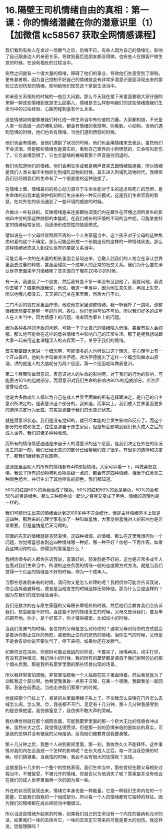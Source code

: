 # 16.隔壁王司机情绪自由的真相：第一课：你的情绪潜藏在你的潜意识里（1）【加微信 kc58567 获取全网情感课程】

我们看到有些人在发过一场脾气之后，后悔不已，有些人因为自己的情绪化，影响了自己跟身边人的亲密关系，导致到最后连朋友都没得做。也有些人在跟客户做生意的时候，在谈判相处的过程当中。

突然之间就有一个很大量的情绪，障碍了他们的事业，导致他们生意受到了限制。更有甚者啊，因为自己控制不好自己的情绪就会有非常多潜意识里面浮现出来的那些过去创伤型的情绪，影响到他们现在这个家庭生活当中。

和亲密关系相处的时候的一些巨大问题。那么今天我在接下来里面要跟大家仔细的来聊一聊这些情绪到底是怎么回事儿，情绪是怎么样影响我们的这些情绪跟我们生命当中的过往经验，心路历程到底有什么关系。

这些情绪如何能够被我们转化成一种生命当中有价值的力量。大家都知道，不光是人类一些高级一点的哺乳动物，都会有情绪的表现啊。你看到。小动物，当他们遇到恐惧的时候，他们也会有情绪。当他们遇到愤怒的时候。

他们也会有情绪。当他们遇到了状况的时候，他们也会用情绪来去表达。虽然他们不会流泪，但是那些情绪也是真实的，看到自己家养的小狗愤怒的，它会吼叫悲伤了，它会哀嚎恐惧了，它也会瑟缩的蜷缩着那个声音是往回退的。

我们也知道他们的情绪。他们会用生体或者是用声音来去跟情绪做连接，所以情绪是我们人类从海洋生物转化到哺乳动物的时候，其实进入到哺乳动物时代，我相信我们已经跟我们的生命有了一个很直接的这种链接了。

在情绪上面，情绪最初的核心动力源自于生命本能对于生的追求和死亡的恐惧，是生命体的自我本能保护机制所衍生出来的一种反应模式，这是我们生命至高的智慧，在对外在的状况遇到了一些环境的威胁的时候。

会做出一些有效的。反映情绪是来连接跟协调我们内在跟外在环境之间所发生的影响和冲突的那这种防御的本能呢，在我们成长的环境的不同的当中呢，可能某些特定的情绪经常呈现，而逐渐形成惯性的情感模式。

譬如说在一个父母经常照顾不周的一个人生家庭当中，这个孩子对于父母的这种焦虑和爱的这个不确定。那么可能会形成一个长期出现的这样的一种情绪状态。那么这种情绪状态进入到成认世界的亲密关系当中。

可能会再一次的在夫妻的相处里面会呈现出来，会融入到我们的人格会在承认世界里面去过量的释放，甚至会侵扰一个成年人的正常的社交关系。我们为什么要在承认世界里面来学习情绪呢？其实源自于我在20多岁的时候。

有一天，我遇见了一个朋友，然后我有差不多一年没有见到他了。我就问他，我说你去哪了？结果他跟我说，他说。我这一年当中，因为他生意失败，再加上失恋，所以他哪儿都没去，天天把自己关在家里面，然后大门不出。

二门不迈的就在家里面疗伤。他说他在家里调整情绪。我一听我吓了一跳吼，调整情绪居然要花整整一年的时间。各位，你们觉得可怕不可怕。所以我们好多的成年人在人生当中，因为情感上的问题，或者因为事业上的问题。

因为各种各样的矛盾的问题，可能一下子让自己的情绪陷入低落，甚至有些人会抑郁。那么他可能会在这样的低谷情绪当中影响自己的正常生活。那于是呢我想说跟大家一起来用这套课程深入的去探索一下，关乎于我们的情绪。

首先我要跟大家讲一个概念啊，可能很多的人也听说过这个理念，在心理学上有一个开山鼻祖，他的名字叫做弗洛伊德。弗洛伊德提出了这样一个概念叫做冰山原理，讲的就是人的大脑呢分为两个层面，第一个层面呢叫做表意识。

第二个层面叫做潜意识。表意识对人的生命的影响啊，对于我们的行为的影响，可能要占10%的组成部分，而潜意识对我们生命的影响占90%的组成部分。弗洛伊德曾经说过。

他说大多数成年人都以为自己在成人世界里面做的所有选择跟决定，是自己的自主意识所决定的，是表意识这个部分的，我知道，而事实上，我们成人世界里面更多的选择决定行为反应，其实是源自于我们的无意识状态。

就是潜意识状态。我们是没有觉知的，就已经本能的会发生影响和反应了。而这个部分的形成和发生，往往是源自于原生家庭，但是却会影响到我们长大成人之后的成人世界。我们的诸多种种表现。

而所有的情绪情感通通是来自于人的潜意识的这个层面，是我们决定在外在的状况发生的那一刻，我们已经无意识的部分已经帮我们做了很多。有很多的选择和决定了。那我们继续看这张图啊。

这张图里面呢人的所有的情绪都有4种原始情绪。大家可以看一下，叫做喜怒哀惧。我说了所有的动物哺乳动物高级一点的，都会有这四种情绪，相当于红黄蓝三种颜色组合，并衍生出了其他所有的颜色，我们都知道。

50%的红跟50%的黄组合成了橙色，50%的红和50%的蓝是紫色，50%的蓝和50%的黄是绿色。那么三种颜色加一起分之百呢又变成了黑色，情绪的道理也是一样的。

我们可能衍生出来的情绪会达到2000多种不完全统计。但是主体情绪基本上就是这四种。那后来的心理学家有加了一种叫做羞愧，大家觉得羞愧对人的影响也是非常重要。但是羞愧是后天习得的。

前面的先天的情绪就是喜怒哀惧，这四种根源。的情绪。那么在这里我想问你一个问题，你觉得喜怒哀剧这四种情绪哪一种好，哪一种不好？你想一下再作答。如果我这样问你的话，你得到的答案是什么？

我相信很多的人都会告诉我说，喜事好的，怒哀剧是不好的，这也是非常多成年人在面对我们生命当中，所谓的这些负面的情绪一般的态度跟方式方法。就是当我们觉得一个负面的情绪是不好的时候，作为一个成年人。

当那些怒哀剧来临的时候，请问你又是怎么处理的呢？我相信你可能会告诉我说，你会选择逃避掉他，或者是当他发生的时候选择压抑掉他。那为什么会是这样的？因为在我们的成长经验当中。

我们无数次的在与原生家庭的父母跟长辈相处的时候，然后他们会教育我们会告诉我们，怒哀剧是不好的。当这些不好的情绪发生的时候，父母又告诉我们，要及早的避开他。你才。是个好孩子，你才值得被爱。比如说小的时候。

当我们发脾气的时候，各位你的父母是怎么对待你的？通常父母对待你的方式就会是告诉你制止住你的愤怒，或者制止住你的悲伤的情绪。当你生气的时候，父母是不是会告诉你说不要生气了，停下来吧。如果你还在发脾气。

如果你还在哭闹，你爸妈可能会很凶的对你说，不要哭了，闭嘴再哭，动手打你，有没有这种情况，我记得小的时候，我的所有的噩梦都是源自于我们家啊旁边的那个烟从后面。那是我所有噩梦里面的那些怪兽出现的场景。

所以我非常害怕夜晚，非常害怕夜晚一个人独自在院子里面待着。然后我爸就为了训练我这个部分啊。他希望我勇敢一点男子汉嘛，在某一个夜晚，我跟我爸一起回家，我爸在前面走。当他走进我们家房门的时候。

他就把那个门拉上了，紧紧的从里面用绳子系上了。不论我怎么哀嚎在门外怎么去喊怎么闹，怎么哭。😊，我爸都不开门，足足有十几分钟，那十几分钟我感受到的是恐惧绝望。我仿佛窒息了，我仿佛不敢大声的哭喊。

我仿佛觉得就在那个烟筒后面，可能我噩梦里面的那一个巨大无比的怪兽会冲出来。虽然长大之后，我觉得这很荒谬。但是那一刻的恐惧来临的是如此的真实，可是我的恐惧并没有被我的父母接纳，反而他们被教育说我要勇敢。

那十几分钟之后，我整个人进到房间里面，那一刻，我依然久久不能释怀。这件事情对我的内在会造成一个怎样的影响呢？在长大成人之后，每一次当我恐惧的时候，你们猜猜看，当我怕的时候，我会不会有很大的怯懦呢？没错。

这就是我十几岁的一个整个的性格表现。我们生命当中，那些曾经在跟父母相处过程当中，不被接受，不被允许的情绪。你是否以为他消失了呢？答案是并没有他会在我们的成人世界里面再一次的因为某一些。

外在的状况而呈现出来，情绪它本身也是一种能量，它是一种我们生命内在的一个能量，它是我们自我的一个组成部分。所以每一个人的情绪都有它独特的特征。因为我们的情绪都在成长经验当中雕塑过。

所以当这些情绪升起来的时候，如果我们自己的生命没有一个内在的接纳和允许的话，如果我们一味的去排斥它，一味的去否定它带来的可能是更大的创伤。我这样说，您能理解吗？

